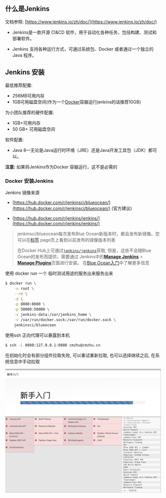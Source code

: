 ## 什么是Jenkins

文档参照: [https://www.jenkins.io/zh/doc/](https://www.jenkins.io/zh/doc/)

- Jenkins是一款开源 CI&CD 软件，用于自动化各种任务，包括构建、测试和部署软件。

- Jenkins 支持各种运行方式，可通过系统包、Docker 或者通过一个独立的 Java 程序。

## Jenkins 安装

最低推荐配置:

- 256MB可用内存
- 1GB可用磁盘空间(作为一个[Docker](https://www.jenkins.io/zh/doc/book/installing/#docker)容器运行jenkins的话推荐10GB)

为小团队推荐的硬件配置:

- 1GB+可用内存
- 50 GB+ 可用磁盘空间

软件配置:

- Java 8—无论是Java运行时环境（JRE）还是Java开发工具包（JDK）都可以。

**注意:** 如果将Jenkins作为Docker 容器运行，这不是必需的

### Docker 安装Jenkins 

Jenkins 镜像来源

- [https://hub.docker.com/r/jenkinsci/blueocean/](https://hub.docker.com/r/jenkinsci/blueocean/) (官方建议)

- [https://hub.docker.com/r/jenkins/jenkins/](https://hub.docker.com/r/jenkins/jenkins/)

> jenkinsci/blueocean每次发布Blue Ocean新版本时，都会发布新镜像。您可以在[标签](https://hub.docker.com/r/jenkinsci/blueocean/tags/) page页上看到以前发布的镜像版本列表 
>
> 在Docker Hub上可通过[`jenkins/jenkins`](https://hub.docker.com/r/jenkins/jenkins/)获取, 但是，这些不会随Blue Ocean的发布而提供，需要通过 Jenkins中的[**Manage Jenkins**](https://www.jenkins.io/zh/doc/book/managing) > [**Manage Plugins**](https://www.jenkins.io/zh/doc/book/managing/plugins)页面进行安装。 在[Blue Ocean入门](https://www.jenkins.io/zh/doc/book/blueocean/getting-started)中了解更多信息



使用 docker run 一个 临时测试用途的服务出来服务出来

```bash
$ docker run \
    -u root \
    --rm \
    -d \
    -p 8080:8080 \
    -p 50000:50000 \
    -v jenkins-data:/var/jenkins_home \
    -v /var/run/docker.sock:/var/run/docker.sock \
    jenkinsci/blueocean
```

使用ssh 正向代理可以暴露到本机

```bash
$ ssh -L 8080:127.0.0.1:8080 cmzhu@cmzhu.cn
```



在初始化时会有部分组件拉取失败, 可以重试重新拉取, 也可以选择继续之后, 在系统信息中手动拉取

![image-20240115144055028](./jenkins安装和搭建.assets/image-20240115144055028.png)